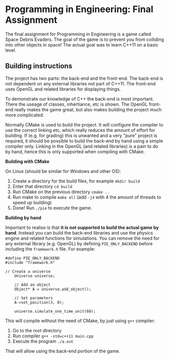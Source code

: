 # Programming in Engineering: Final Assignment

The final assignment for Programming in Engineering is a game called Space Debris Evaders. The goal of the game is to prevent you from colliding into other objects in space! The actual goal was to learn C++11 on a basic level.

## Building instructions

The project has two parts: the back-end and the front-end. The back-end is not dependent on any external libraries not part of C++11. The front-end uses OpenGL and related libraries for displaying things.

To demonstrate our knowledge of C++ the back-end is most important. There the useage of classes, inhertiance, etc is shown. The OpenGL front-end really makes the game great, but also makes building the project much more complicated.

Normally CMake is used to build the project. It will configure the compiler to use the correct linking etc, which really reduces the amount of effort for building. If (e.g. for grading) this is unwanted and a very "pure" project is required, it should be possible to build the back-end by hand using a simple compiler only. Linking in the OpenGL (and related libraries) is a pain to do by hand, hence this is only supported when compiling with CMake.

**Building with CMake**

On Linux (should be similar for Windows and other OS):

1. Create a directory for the build files, for example `mkdir build`
2. Enter that directory `cd build`
3. Run CMake on the previous directory `cmake ..`
4. Run make to compile `make all` (add `-j4` with 4 the amount of threads to speed up building)
5. Done! Run `./pie` to execute the game.

**Building by hand**

Important to realise is that **it is not supported to build the actual game by hand**. Instead you can build the back-end libraries and use the physics engine and related functions for simulations. You can remove the need for any external library (e.g. OpenGL) by defining `PIE_ONLY_BACKEND` before including the `framework.h` file. For example:

```
#define PIE_ONLY_BACKEND
#include "framework.h"

// Create a universe
    Universe universe;

    // Add an object
    Object* A = universe.add_object();

    // Set parameters
    A->set_position(3, 0);

    universe.simulate_one_time_unit(60);
```

This will compile without the need of CMake, by just using `g++` compiler:

1. Go to the root directory
2. Run compiler `g++ -std=c++11 main.cpp`
3. Execute the program `./a.out`

That will allow using the back-end portion of the game.
